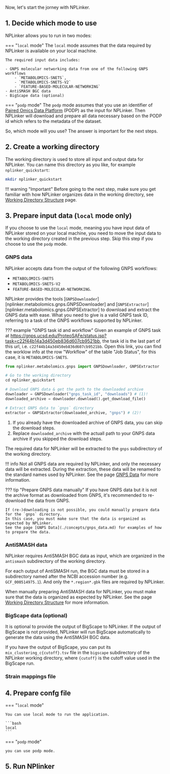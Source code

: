 Now, let's start the jorney with NPLinker.

## 1. Decide which mode to use
NPLinker allows you to run in two modes:

=== "`local` mode"
    The `local` mode assumes that the data required by NPLinker is available on your local machine.

    The required input data includes:

    - GNPS molecular networking data from one of the following GNPS workflows
        - `METABOLOMICS-SNETS`,
        - `METABOLOMICS-SNETS-V2`
        - `FEATURE-BASED-MOLECULAR-NETWORKING`
    - AntiSMASH BGC data
    - BigScape data (optional)


=== "`podp` mode"
    The `podp` mode assumes that you use an identifier of
    [Paired Omics Data Platform](https://pairedomicsdata.bioinformatics.nl/) (PODP) as the input for
    NPLinker. Then NPLinker will download and prepare all data necessary based on the PODP id which
    refers to the metadata of the dataset.


So, which mode will you use? The answer is important for the next steps.


## 2. Create a working directory
The working directory is used to store all input and output data for NPLinker. You can name this
directory as you like, for example `nplinker_quickstart`:

```bash title="Create a working directory"
mkdir nplinker_quickstart
```

!!! warning "Important"
    Before going to the next step, make sure you get familiar with how NPLinker organizes data in the
    working directory, see [Working Directory Structure](./concepts/working_dir_structure.md) page.


## 3. Prepare input data (`local` mode only)
If you choose to use the `local` mode, meaning you have input data of NPLinker stored on your local
machine, you need to move the input data to the working directory created in the previous step.
Skip this step if you choose to use the `podp` mode.

### GNPS data
NPLinker accepts data from the output of the following GNPS workflows:

- `METABOLOMICS-SNETS`
- `METABOLOMICS-SNETS-V2`
- `FEATURE-BASED-MOLECULAR-NETWORKING`.

NPLinker provides the tools [`GNPSDownloader`][nplinker.metabolomics.gnps.GNPSDownloader] and
[`GNPSExtractor`][nplinker.metabolomics.gnps.GNPSExtractor] to download and extract the GNPS data
with ease. What you need to give is a valid GNPS task ID, referring to a task of the GNPS workflows
supported by NPLinker.

??? example "GNPS task id and workflow"
    Given an example of GNPS task at https://gnps.ucsd.edu/ProteoSAFe/status.jsp?task=c22f44b14a3d450eb836d607cb9521bb,
    the task id is the last part of this url, i.e. `c22f44b14a3d450eb836d607cb9521bb`. Open this link,
    you can find the worklow info at the row "Workflow" of the table "Job Status", for this case,
    it is `METABOLOMICS-SNETS`.

```python title="Download & Extract GNPS data"
from nplinker.metabolomics.gnps import GNPSDownloader, GNPSExtractor

# Go to the working directory
cd nplinker_quickstart

# Download GNPS data & get the path to the downloaded archive
downloader = GNPSDownloader("gnps_task_id", "downloads") # (1)!
downloaded_archive = downloader.download().get_download_file()

# Extract GNPS data to `gnps` directory
extractor = GNPSExtractor(downloaded_archive, "gnps") # (2)!
```

1. If you already have the downloaded archive of GNPS data, you can skip the download steps.
2. Replace `downloaded_archive` with the actuall path to your GNPS data archive if you skipped the download steps.

The required data for NPLinker will be extracted to the `gnps` subdirectory of the working directory.

!!! info
    Not all GNPS data are required by NPLinker, and only the necessary data will be extracted.
    During the extraction, these data will be renamed to the standard names used by NPLinker.
    See the page [GNPS Data](./concepts/gnps_data.md) for more information.

??? tip "Prepare GNPS data manually"
    If you have GNPS data but it is not the archive format as downloaded from GNPS, it's recommended
    to re-download the data from GNPS.

    If (re-)downloading is not possible, you could manually prepare data for the `gnps` directory.
    In this case, you must make sure that the data is organized as expected by NPLinker.
    See the page [GNPS Data](./concepts/gnps_data.md) for examples of how to prepare the data.

### AntiSMASH data
NPLinker requires AntiSMASH BGC data as input, which are organized in the `antismash` subdirectory of 
the working directory.

For each output of AntiSMASH run, the BGC data must be stored in a subdirectory named after the NCBI
accession number (e.g. `GCF_000514975.1`). And only the `*.region*.gbk` files are required by NPLinker.

When manually preparing AntiSMASH data for NPLinker, you must make sure that the data is organized as
expected by NPLinker. See the page [Working Directory Structure](./concepts/working_dir_structure.md)
for more information.

### BigScape data (optional)
It is optional to provide the output of BigScape to NPLinker. If the output of BigScape is not provided,
NPLinker will run BigScape automatically to generate the data using the AntiSMASH BGC data.

If you have the output of BigScape, you can put its `mix_clustering_c{cutoff}.tsv` file in the
`bigscape` subdirectory of the NPLinker working directory, where `{cutoff}` is the cutoff value used
in the BigScape run.

### Strain mappings file



## 4. Prepare confg file


=== "`local` mode"

    You can use local mode to run the application.

    ```bash
    local
    ```


=== "`podp` mode"

    you can use podp mode.


## 5. Run NPlinker
